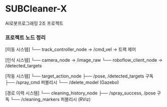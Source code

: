 # SUBCleaner-X
AI로봇프로그래밍 2조 프로젝트

### 프로젝트 노드 정리
[이동 시스템]
 └── track_controller_node → /cmd_vel → 트랙 제어

[인식 시스템]
 └── camera_node → /image_raw
 └── roboflow_client_node → /detected_targets

[작동 시스템]
 └── target_action_node
     ├── /pose, /detected_targets 구독
     ├── /spray_cmd 퍼블리시
     └── /delete_model (Gazebo)

[경로 이력 시스템]
 └── cleaning_history_node
     ├── /spray_success, /pose 구독
     └── /cleaning_markers 퍼블리시 (RViz)
